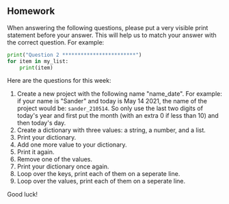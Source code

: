 Homework
-

When answering the following questions, please put a very visible print statement before your answer. This will help us to match your answer with the correct question. For example:

```Python
print("Question 2 ************************")
for item in my_list:
    print(item)
```

Here are the questions for this week:

1. Create a new project with the following name "name_date". For example: if your name is "Sander" and today is May 14 2021, the name of the project would be: `sander_210514`. So only use the last two digits of today's year and first put the month (with an extra 0 if less than 10) and then today's day.
1. Create a dictionary with three values: a string, a number, and a list.
1. Print your dictionary.
1. Add one more value to your dictionary.
1. Print it again.
1. Remove one of the values.
1. Print your dictionary once again.
1. Loop over the keys, print each of them on a seperate line.
1. Loop over the values, print each of them on a seperate line.

Good luck!
